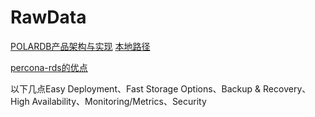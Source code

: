 # RawData

[POLARDB产品架构与实现](http://www.orczhou.com/index.php/2019/12/polardb-implement-g/)
[本地路径](https://github.com/ChengXiaoZ/RawData/blob/master/file/POLARDB%E4%BA%A7%E5%93%81%E6%9E%B6%E6%9E%84%E4%B8%8E%E5%AE%9E%E7%8E%B0-%E5%91%A8%E6%8C%AF%E5%85%B4_compressed.pdf)

[percona-rds的优点](https://www.percona.com/blog/2019/12/19/the-benefits-of-amazon-rds-for-mysql/)

以下几点Easy Deployment、Fast Storage Options、Backup & Recovery、High Availability、Monitoring/Metrics、Security
